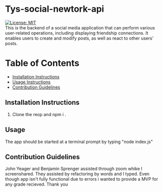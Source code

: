 # Tys-social-newtork-api

[![License: MIT](https://img.shields.io/badge/License-MIT-yellow.svg)](https://opensource.org/licenses/MIT)     
This is the backend of a social media application that can perform various user-related operations, including displaying friendship connections. It enables users to create and modify posts, as well as react to other users' posts.


Table of Contents
=================
* [Installation Instructions](#installation-instructions)
* [Usage Instructions](#usage)
* [Contribution Guidelines](#contribution-guidelines)

## Installation Instructions
1.  Clone the reop and npm i .

## Usage
The app should be started at a terminal prompt by typing "node index.js"

## Contribution Guidelines
John Yeager and Benjamin Sprenger assisted through zoom whike I screenshared. They assisted by refactoring by words and I typed. Even though app isn't fully functional due to errors i wanted to provide a MVP for any grade recieved. Thank you 

